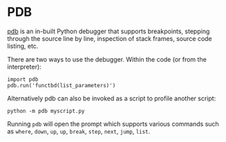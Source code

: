 # PDB

[pdb](https://docs.python.org/3/library/pdb.html) is an in-built Python
debugger that supports breakpoints, stepping through the source line by line,
inspection of stack frames, source code listing, etc.

There are two ways to use the debugger. Within the code (or from the
interpreter):

```
import pdb
pdb.run('functbd(list_parameters)')
```

Alternatively pdb can also be invoked as a script to profile another script:

```
python -m pdb myscript.py
```

Running `pdb` will open the prompt which supports various commands such as
`where`, `down`, `up`, `up`, `break`, `step`, `next`, `jump`, `list`.
